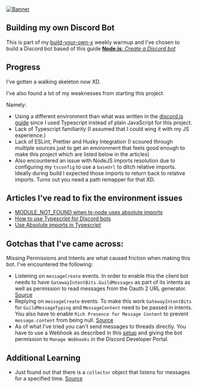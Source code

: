 [![Banner](https://codecrafters.io/landing/images/byox-banner.gif?v=1)](https://codecrafters.io/github-banner)

## Building my own Discord Bot

This is part of my [build-your-own-x](https://github.com/codecrafters-io/build-your-own-x) weekly warmup and I've chosen to build a Discord bot based of this guide [**Node.js**: _Create a Discord bot_](https://discordjs.guide/)

## Progress

I've gotten a walking skeleton now XD.

I've also found a lot of my weaknesses from starting this project

Namely:

- Using a different environment than what was written in the [discord.js guide](https://discordjs.guide/creating-your-bot/) since I used Typescript instead of plain JavaScript for this project.
- Lack of Typescript familiarity (I assumed that I could wing it with my JS experience.)
- Lack of ESLint, Prettier and Husky Integration (I scoured through multiple sources just to get an environment that feels good enough to make this project which are listed below in the articles)
- Also encountered an issue with NodeJS imports resolution due to configuring my `tsconfig` to use a `baseUrl` to ditch relative imports. Ideally during build I expected those imports to return back to relative imports. Turns out you need a path remapper for that XD.

## Articles I've read to fix the environment issues

- [MODULE_NOT_FOUND when ts-node uses absolute imports](https://stackoverflow.com/questions/72600316/ts-node-module-not-found-when-using-absolute-imports-in-typescript)
- [How to use Typescript for Discord bots](https://sabe.io/tutorials/how-to-build-discord-bot-typescript)
- [Use Absolute imports in Typescript](https://khalilstemmler.com/blogs/typescript/absolute-file-path/)

## Gotchas that I've came across:

Missing Permissions and Intents are what caused friction when making this bot. I've encountered the following:

- Listening on `messageCreate` events. In order to enable this the client bot needs to have `GatewayIntentBits.GuildMessages` as part of its intents as well as permission to read messages from the Oauth 2 URL generator. [Source](https://stackoverflow.com/questions/66276582/discord-js-on-message-command-not-working)
- Replying on `messageCreate` events. To make this work `GatewayIntentBits` for `GuildMessageTyping` and `MessageContent` need to be passed in intents. You also have to enable `Rich Presence for Message Content` to prevent `message.content` from being null. [Source](https://stackoverflow.com/questions/73036854/message-content-doesnt-have-any-value-in-discord-js)
- As of what I've tried you can't send messages to threads directly. You have to use a Webhook as described in this [setup](https://discordjs.guide/popular-topics/webhooks.html#editing-webhooks) and giving the bot permission to `Manage Webhooks` in the Discord Developer Portal.

## Additional Learning

- Just found out that there is a `collector` object that listens for messages for a specified time. [Source](https://stackoverflow.com/questions/67760538/how-to-make-your-bot-to-listen-to-your-messages-after-you-entered-a-command)
